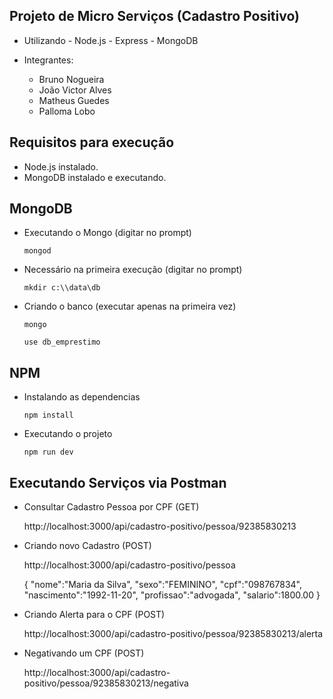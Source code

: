 ## Projeto de Micro Serviços (Cadastro Positivo)

* Utilizando - Node.js - Express - MongoDB

* Integrantes:

    - Bruno Nogueira
    - João Victor Alves
    - Matheus Guedes
    - Palloma Lobo

## Requisitos para execução

* Node.js instalado.
* MongoDB instalado e executando.

## MongoDB

* Executando o Mongo (digitar no prompt)

    `mongod`

* Necessário na primeira execução (digitar no prompt)

    `mkdir c:\\data\db`
    
* Criando o banco (executar apenas na primeira vez)
 
    `mongo`
    
    `use db_emprestimo`

## NPM

* Instalando as dependencias

    `npm install`

* Executando o projeto

    `npm run dev`

## Executando Serviços via Postman

* Consultar Cadastro Pessoa por CPF (GET)

    http://localhost:3000/api/cadastro-positivo/pessoa/92385830213
        
* Criando novo Cadastro (POST)

    http://localhost:3000/api/cadastro-positivo/pessoa

    {
       "nome":"Maria da Silva",
       "sexo":"FEMININO",
       "cpf":"098767834",
       "nascimento":"1992-11-20",
       "profissao":"advogada",
       "salario":1800.00
    }

* Criando Alerta para o CPF (POST)

    http://localhost:3000/api/cadastro-positivo/pessoa/92385830213/alerta

* Negativando um  CPF (POST)

    http://localhost:3000/api/cadastro-positivo/pessoa/92385830213/negativa
